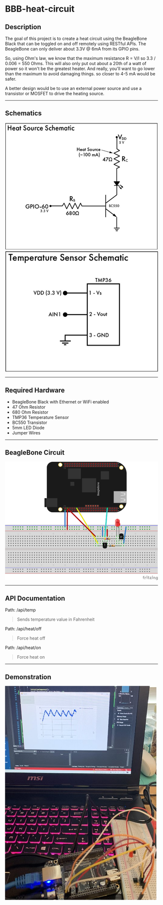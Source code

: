 # BBB-heat-circuit

## Description 
The goal of this project is to create a heat circuit using the BeagleBone Black that can be toggled on and off remotely using RESTful APIs. The BeagleBone can only deliver about 3.3V @ 6mA from its GPIO pins.

 So, using Ohm's law, we know that the maximum resistance R = V/I so 3.3 / 0.006 = 550 Ohms. This will also only put out about a 20th of a watt of power so it won't be the greatest heater. And really, you'll want to go lower than the maximum to avoid damaging things. so closer to 4-5 mA would be safer.

A better design would be to use an external power source and use a transistor or MOSFET to drive the heating source. 

---

## Schematics

<img src="./img/mosfet_schematic.jpg">
<img src="./img/temp_schematic.jpg">

---

## Required Hardware
* BeagleBone Black with Ethernet or WiFi enabled
* 47 Ohm Resistor
* 680 Ohm Resistor
* TMP36 Temperature Sensor
* BC550 Transistor
* 5mm LED Diode
* Jumper Wires

---

## BeagleBone Circuit
<img src="./img/heat_circuit.png">

---

## API Documentation
Path: /api/temp

> Sends temperature value in Fahrenheit

Path: /api/heat/off

> Force heat off

Path: /api/heat/on

> Force heat on

---

## Demonstration

<img src="./img/demonstration.jpg">
